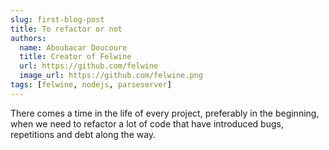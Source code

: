 ```yaml
---
slug: first-blog-post
title: To refactor or not
authors:
  name: Aboubacar Doucoure
  title: Creator of Felwine
  url: https://github.com/felwine
  image_url: https://github.com/felwine.png
tags: [felwine, nodejs, parseserver]
---
```


There comes a time in the life of every project, preferably in the beginning, when we need to refactor a lot of code that have introduced bugs, repetitions and debt along the way. 